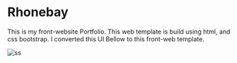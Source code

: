 # Rhonebay

This is my front-website Portfolio. This web template is build using html, and css bootstrap.
I converted this UI Bellow to this front-web template.

![ss](https://user-images.githubusercontent.com/63756219/203927500-c05a41be-175d-4bee-b86b-ee84dde5de06.jpg)
